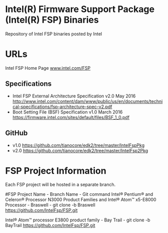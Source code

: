 # Intel(R) Firmware Support Package (Intel(R) FSP) Binaries
Repository of Intel FSP binaries posted by Intel

# URLs
Intel FSP Home Page www.intel.com/FSP

## Specifications
* Intel FSP External Architecture Specification v2.0 May 2016
  http://www.intel.com/content/dam/www/public/us/en/documents/technical-specifications/fsp-architecture-spec-v2.pdf
* Boot Setting File (BSF) Specification v1.0 March 2016
  https://firmware.intel.com/sites/default/files/BSF_1_0.pdf
 
## GitHub
* v1.0 https://github.com/tianocore/edk2/tree/master/IntelFspPkg
* v2.0 https://github.com/tianocore/edk2/tree/master/IntelFsp2Pkg


# FSP Project Information
Each FSP project will be hosted in a separate branch.

#FSP Project Name - Branch Name - Git command
Intel® Pentium® and Celeron® Processor N3000 Product Families and Intel® Atom™ x5-E8000 Processor - Braswell - git clone -b Braswell https://github.com/IntelFsp/FSP.git

Intel® Atom™ processor E3800 product family - Bay Trail - 
git clone -b BayTrail https://github.com/IntelFsp/FSP.git
